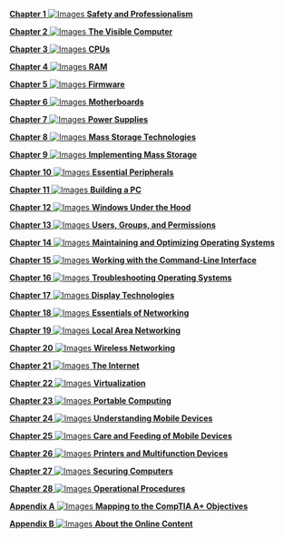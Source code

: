 

[**Chapter 1**   ![Images](https://learning.oreilly.com/api/v2/epubs/urn:orm:book:9781260455076/files/squa.jpg) **Safety and Professionalism**](https://learning.oreilly.com/library/view/mike-meyers-comptia/9781260455076/ch1.xhtml#ch1)

[**Chapter 2**   ![Images](https://learning.oreilly.com/api/v2/epubs/urn:orm:book:9781260455076/files/squa.jpg) **The Visible Computer**](https://learning.oreilly.com/library/view/mike-meyers-comptia/9781260455076/ch2.xhtml#ch2)

[**Chapter 3**   ![Images](https://learning.oreilly.com/api/v2/epubs/urn:orm:book:9781260455076/files/squa.jpg) **CPUs**](https://learning.oreilly.com/library/view/mike-meyers-comptia/9781260455076/ch3.xhtml#ch3)

[**Chapter 4**   ![Images](https://learning.oreilly.com/api/v2/epubs/urn:orm:book:9781260455076/files/squa.jpg) **RAM**](https://learning.oreilly.com/library/view/mike-meyers-comptia/9781260455076/ch4.xhtml#ch4)

[**Chapter 5**   ![Images](https://learning.oreilly.com/api/v2/epubs/urn:orm:book:9781260455076/files/squa.jpg) **Firmware**](https://learning.oreilly.com/library/view/mike-meyers-comptia/9781260455076/ch5.xhtml#ch5)

[**Chapter 6**   ![Images](https://learning.oreilly.com/api/v2/epubs/urn:orm:book:9781260455076/files/squa.jpg) **Motherboards**](https://learning.oreilly.com/library/view/mike-meyers-comptia/9781260455076/ch6.xhtml#ch6)

[**Chapter 7**   ![Images](https://learning.oreilly.com/api/v2/epubs/urn:orm:book:9781260455076/files/squa.jpg) **Power Supplies**](https://learning.oreilly.com/library/view/mike-meyers-comptia/9781260455076/ch7.xhtml#ch7)

[**Chapter 8**   ![Images](https://learning.oreilly.com/api/v2/epubs/urn:orm:book:9781260455076/files/squa.jpg) **Mass Storage Technologies**](https://learning.oreilly.com/library/view/mike-meyers-comptia/9781260455076/ch8.xhtml#ch8)

[**Chapter 9**   ![Images](https://learning.oreilly.com/api/v2/epubs/urn:orm:book:9781260455076/files/squa.jpg) **Implementing Mass Storage**](https://learning.oreilly.com/library/view/mike-meyers-comptia/9781260455076/ch9.xhtml#ch9)

[**Chapter 10**  ![Images](https://learning.oreilly.com/api/v2/epubs/urn:orm:book:9781260455076/files/squa.jpg) **Essential Peripherals**](https://learning.oreilly.com/library/view/mike-meyers-comptia/9781260455076/ch10.xhtml#ch10)

[**Chapter 11**  ![Images](https://learning.oreilly.com/api/v2/epubs/urn:orm:book:9781260455076/files/squa.jpg) **Building a PC**](https://learning.oreilly.com/library/view/mike-meyers-comptia/9781260455076/ch11.xhtml#ch11)

[**Chapter 12**  ![Images](https://learning.oreilly.com/api/v2/epubs/urn:orm:book:9781260455076/files/squa.jpg) **Windows Under the Hood**](https://learning.oreilly.com/library/view/mike-meyers-comptia/9781260455076/ch12.xhtml#ch12)

[**Chapter 13**  ![Images](https://learning.oreilly.com/api/v2/epubs/urn:orm:book:9781260455076/files/squa.jpg) **Users, Groups, and Permissions**](https://learning.oreilly.com/library/view/mike-meyers-comptia/9781260455076/ch13.xhtml#ch13)

[**Chapter 14**  ![Images](https://learning.oreilly.com/api/v2/epubs/urn:orm:book:9781260455076/files/squa.jpg) **Maintaining and Optimizing Operating Systems**](https://learning.oreilly.com/library/view/mike-meyers-comptia/9781260455076/ch14.xhtml#ch14)

[**Chapter 15**  ![Images](https://learning.oreilly.com/api/v2/epubs/urn:orm:book:9781260455076/files/squa.jpg) **Working with the Command-Line Interface**](https://learning.oreilly.com/library/view/mike-meyers-comptia/9781260455076/ch15.xhtml#ch15)

[**Chapter 16**  ![Images](https://learning.oreilly.com/api/v2/epubs/urn:orm:book:9781260455076/files/squa.jpg) **Troubleshooting Operating Systems**](https://learning.oreilly.com/library/view/mike-meyers-comptia/9781260455076/ch16.xhtml#ch16)

[**Chapter 17**  ![Images](https://learning.oreilly.com/api/v2/epubs/urn:orm:book:9781260455076/files/squa.jpg) **Display Technologies**](https://learning.oreilly.com/library/view/mike-meyers-comptia/9781260455076/ch17.xhtml#ch17)

[**Chapter 18**  ![Images](https://learning.oreilly.com/api/v2/epubs/urn:orm:book:9781260455076/files/squa.jpg) **Essentials of Networking**](https://learning.oreilly.com/library/view/mike-meyers-comptia/9781260455076/ch18.xhtml#ch18)

[**Chapter 19**  ![Images](https://learning.oreilly.com/api/v2/epubs/urn:orm:book:9781260455076/files/squa.jpg) **Local Area Networking**](https://learning.oreilly.com/library/view/mike-meyers-comptia/9781260455076/ch19.xhtml#ch19)

[**Chapter 20**  ![Images](https://learning.oreilly.com/api/v2/epubs/urn:orm:book:9781260455076/files/squa.jpg) **Wireless Networking**](https://learning.oreilly.com/library/view/mike-meyers-comptia/9781260455076/ch20.xhtml#ch20)

[**Chapter 21**  ![Images](https://learning.oreilly.com/api/v2/epubs/urn:orm:book:9781260455076/files/squa.jpg) **The Internet**](https://learning.oreilly.com/library/view/mike-meyers-comptia/9781260455076/ch21.xhtml#ch21)

[**Chapter 22**  ![Images](https://learning.oreilly.com/api/v2/epubs/urn:orm:book:9781260455076/files/squa.jpg) **Virtualization**](https://learning.oreilly.com/library/view/mike-meyers-comptia/9781260455076/ch22.xhtml#ch22)

[**Chapter 23**  ![Images](https://learning.oreilly.com/api/v2/epubs/urn:orm:book:9781260455076/files/squa.jpg) **Portable Computing**](https://learning.oreilly.com/library/view/mike-meyers-comptia/9781260455076/ch23.xhtml#ch23)

[**Chapter 24**  ![Images](https://learning.oreilly.com/api/v2/epubs/urn:orm:book:9781260455076/files/squa.jpg) **Understanding Mobile Devices**](https://learning.oreilly.com/library/view/mike-meyers-comptia/9781260455076/ch24.xhtml#ch24)

[**Chapter 25**  ![Images](https://learning.oreilly.com/api/v2/epubs/urn:orm:book:9781260455076/files/squa.jpg) **Care and Feeding of Mobile Devices**](https://learning.oreilly.com/library/view/mike-meyers-comptia/9781260455076/ch25.xhtml#ch25)

[**Chapter 26**  ![Images](https://learning.oreilly.com/api/v2/epubs/urn:orm:book:9781260455076/files/squa.jpg) **Printers and Multifunction Devices**](https://learning.oreilly.com/library/view/mike-meyers-comptia/9781260455076/ch26.xhtml#ch26)

[**Chapter 27**  ![Images](https://learning.oreilly.com/api/v2/epubs/urn:orm:book:9781260455076/files/squa.jpg) **Securing Computers**](https://learning.oreilly.com/library/view/mike-meyers-comptia/9781260455076/ch27.xhtml#ch27)

[**Chapter 28**  ![Images](https://learning.oreilly.com/api/v2/epubs/urn:orm:book:9781260455076/files/squa.jpg) **Operational Procedures**](https://learning.oreilly.com/library/view/mike-meyers-comptia/9781260455076/ch28.xhtml#ch28)

[**Appendix A** ![Images](https://learning.oreilly.com/api/v2/epubs/urn:orm:book:9781260455076/files/squa.jpg) **Mapping to the CompTIA A+ Objectives**](https://learning.oreilly.com/library/view/mike-meyers-comptia/9781260455076/appa.xhtml#appa)

[**Appendix B** ![Images](https://learning.oreilly.com/api/v2/epubs/urn:orm:book:9781260455076/files/squa.jpg) **About the Online Content**](https://learning.oreilly.com/library/view/mike-meyers-comptia/9781260455076/appb.xhtml#appb)